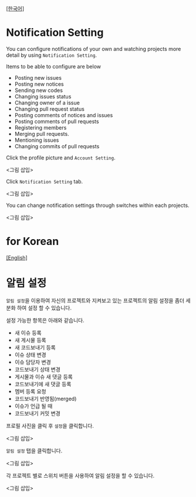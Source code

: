 <a name="english"></a>
[[한국어]](#korean)

# Notification Setting

You can configure notifications of your own and watching projects more detail by using `Notification Setting`.

Items to be able to configure are below

* Posting new issues
* Posting new notices
* Sending new codes
* Changing issues status
* Changing owner of a issue
* Changing pull request status
* Posting comments of notices and issues
* Posting comments of pull requests
* Registering members
* Merging pull requests.
* Mentioning issues
* Changing commits of pull requests

Click the profile picture and `Account Setting`.

<그림 삽입>

Click `Notification Setting` tab.

<그림 삽입>

You can change notification settings through switches within each projects.

<그림 삽입>

<a name="korean"></a>
# for Korean
[[English]](#english)

# 알림 설정

`알림 설정`을 이용하여 자신의 프로젝트와 지켜보고 있는 프로젝트의 알림 설정을 좀더 세분화 하여 설정 할 수 있습니다.

설정 가능한 항목은 아래와 같습니다.

* 새 이슈 등록
* 새 게시물 등록
* 새 코드보내기 등록
* 이슈 상태 변경
* 이슈 담당자 변경
* 코드보내기 상태 변경
* 게시물과 이슈 새 댓글 등록
* 코드보내기에 새 댓글 등록
* 멤버 등록 요청
* 코드보내기 반영됨(merged)
* 이슈가 언급 될 때
* 코드보내기 커밋 변경

프로필 사진을 클릭 후 `설정`을 클릭합니다.

<그림 삽입>

`알림 설정` 탭을 클릭합니다.

<그림 삽입>

각 프로젝트 별로 스위치 버튼을 사용하여 알림 설정을 할 수 있습니다.

<그림 삽입>